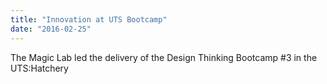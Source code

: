 ```yaml
---
title: "Innovation at UTS Bootcamp"
date: "2016-02-25"
---
```

The Magic Lab led the delivery of the Design Thinking Bootcamp #3 in the UTS:Hatchery